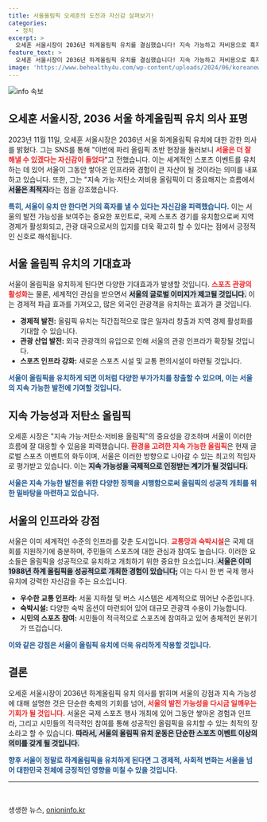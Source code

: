 ```yaml
---
title: 서울올림픽 오세훈의 도전과 자신감 살펴보기!
categories:
  - 정치
excerpt: >
  오세훈 서울시장이 2036년 하계올림픽 유치를 결심했습니다! 지속 가능하고 저비용으로 흑자 올림픽이 가능하다는 자신감을 드러낸 그의 발언이 뜨거운 반응을 일으키고 있습니다. 클릭해 자세한 내용을 확인하세요!
feature_text: >
  오세훈 서울시장이 2036년 하계올림픽 유치를 결심했습니다! 지속 가능하고 저비용으로 흑자 올림픽이 가능하다는 자신감을 드러낸 그의 발언이 뜨거운 반응을 일으키고 있습니다. 클릭해 자세한 내용을 확인하세요!
image: 'https://www.behealthy4u.com/wp-content/uploads/2024/06/koreanews.jpg'
---
```


<p><img src="https://www.behealthy4u.com/wp-content/uploads/2024/06/koreanews.jpg" alt="info 속보" /></p>

<h2 data-ke-size="size26">오세훈 서울시장, 2036 서울 하계올림픽 유치 의사 표명</h2>

<p data-ke-size="size16">2023년 11월 11일, 오세훈 서울시장은 2036년 서울 하계올림픽 유치에 대한 강한 의사를 밝혔다. 그는 SNS를 통해 "이번에 파리 올림픽 초반 현장을 둘러보니 <b><span style="color: #ee2323;">서울은 더 잘 해낼 수 있겠다는 자신감이 들었다</span></b>"고 전했습니다. 이는 세계적인 스포츠 이벤트를 유치하는 데 있어 서울이 그동안 쌓아온 인프라와 경험이 큰 자산이 될 것이라는 의미를 내포하고 있습니다. 또한, 그는 "지속 가능·저탄소·저비용 올림픽이 더 중요해지는 흐름에서 <b><span style="background-color: #21538527;">서울은 최적지</span></b>라는 점을 강조했습니다.</p>

<p data-ke-size="size16"><b><span style="color: #1a5490;">특히, 서울이 유치 만 한다면 거의 흑자를 낼 수 있다는 자신감을 피력했습니다.</span></b> 이는 서울의 발전 가능성을 보여주는 중요한 포인트로, 국제 스포츠 경기를 유치함으로써 지역 경제가 활성화되고, 관광 대국으로서의 입지를 더욱 확고히 할 수 있다는 점에서 긍정적인 신호로 해석됩니다.</p>

<h2 data-ke-size="size26">서울 올림픽 유치의 기대효과</h2>

<p data-ke-size="size16">서울이 올림픽을 유치하게 된다면 다양한 기대효과가 발생할 것입니다. <b><span style="color: #ee2323;">스포츠 관광의 활성화</span></b>는 물론, 세계적인 관심을 받으면서 <b><span style="background-color: #21538527;">서울의 글로벌 이미지가 제고될 것입니다.</span></b> 이는 경제적 파급 효과를 가져오고, 많은 외국인 관광객을 유치하는 효과가 클 것입니다.</p>

<ul>
<li><b>경제적 발전:</b> 올림픽 유치는 직간접적으로 많은 일자리 창출과 지역 경제 활성화를 기대할 수 있습니다.</li>
<li><b>관광 산업 발전:</b> 외국 관광객의 유입으로 인해 서울의 관광 인프라가 확장될 것입니다.</li>
<li><b>스포츠 인프라 강화:</b> 새로운 스포츠 시설 및 교통 편의시설이 마련될 것입니다.</li>
</ul>

<p data-ke-size="size16"><b><span style="color: #1a5490;">서울이 올림픽을 유치하게 되면 이처럼 다양한 부가가치를 창출할 수 있으며, 이는 서울의 지속 가능한 발전에 기여할 것입니다.</span></b></p>

<h2 data-ke-size="size26">지속 가능성과 저탄소 올림픽</h2>

<p data-ke-size="size16">오세훈 시장은 "지속 가능·저탄소·저비용 올림픽"의 중요성을 강조하며 서울이 이러한 흐름에 잘 대응할 수 있음을 피력했습니다. <b><span style="color: #ee2323;">환경을 고려한 지속 가능한 올림픽</span></b>은 현재 글로벌 스포츠 이벤트의 화두이며, 서울은 이러한 방향으로 나아갈 수 있는 최고의 적임자로 평가받고 있습니다. 이는 <b><span style="background-color: #21538527;">지속 가능성을 국제적으로 인정받는 계기가 될 것입니다.</span></b></p>

<p data-ke-size="size16"><b><span style="color: #1a5490;">서울은 지속 가능한 발전을 위한 다양한 정책을 시행함으로써 올림픽의 성공적 개최를 위한 밑바탕을 마련하고 있습니다.</span></b></p>

<h2 data-ke-size="size26">서울의 인프라와 강점</h2>

<p data-ke-size="size16">서울은 이미 세계적인 수준의 인프라를 갖춘 도시입니다. <b><span style="color: #ee2323;">교통망과 숙박시설</span></b>은 국제 대회를 지원하기에 충분하며, 주민들의 스포츠에 대한 관심과 참여도 높습니다. 이러한 요소들은 올림픽을 성공적으로 유치하고 개최하기 위한 중요한 요소입니다.<b><span style="background-color: #21538527;"> 서울은 이미 1988년 하계 올림픽을 성공적으로 개최한 경험이 있습니다;</span></b> 이는 다시 한 번 국제 행사 유치에 강력한 자신감을 주는 요소입니다.</p>

<ul>
<li><b>우수한 교통 인프라:</b> 서울 지하철 및 버스 시스템은 세계적으로 뛰어난 수준입니다.</li>
<li><b>숙박시설:</b> 다양한 숙박 옵션이 마련되어 있어 대규모 관광객 수용이 가능합니다.</li>
<li><b>시민의 스포츠 참여:</b> 시민들이 적극적으로 스포츠에 참여하고 있어 총체적인 분위기가 뜨겁습니다.</li>
</ul>

<p data-ke-size="size16"><b><span style="color: #1a5490;">이와 같은 강점은 서울이 올림픽 유치에 더욱 유리하게 작용할 것입니다.</span></b></p>

<h2 data-ke-size="size26">결론</h2>

<p data-ke-size="size16">오세훈 서울시장이 2036년 하계올림픽 유치 의사를 밝히며 서울의 강점과 지속 가능성에 대해 설명한 것은 단순한 축제의 기회를 넘어, <b><span style="color: #ee2323;">서울의 발전 가능성을 다시금 일깨우는 기회가 될 것입니다.</span></b> 서울은 국제 스포츠 행사 개최에 있어 그동안 쌓아온 경험과 인프라, 그리고 시민들의 적극적인 참여를 통해 성공적인 올림픽을 유치할 수 있는 최적의 장소라고 할 수 있습니다. <b><span style="background-color: #21538527;">따라서, 서울의 올림픽 유치 운동은 단순한 스포츠 이벤트 이상의 의미를 갖게 될 것입니다.</span></b></p>

<p data-ke-size="size16"><b><span style="color: #1a5490;">향후 서울이 정말로 하계올림픽을 유치하게 된다면 그 경제적, 사회적 변화는 서울을 넘어 대한민국 전체에 긍정적인 영향을 미칠 수 있을 것입니다.</span></b></p>

<hr>

<p data-ke-size="size16">&nbsp;</p>
생생한 뉴스, <a href="https://onioninfo.kr" rel="dofollow">onioninfo.kr</a>


